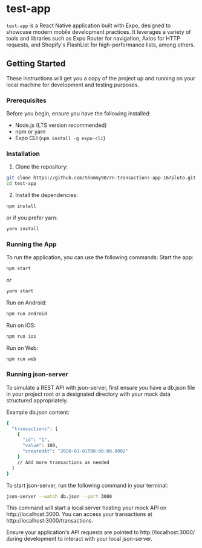 # test-app

`test-app` is a React Native application built with Expo, designed to showcase modern mobile development practices. It leverages a variety of tools and libraries such as Expo Router for navigation, Axios for HTTP requests, and Shopify's FlashList for high-performance lists, among others.

## Getting Started

These instructions will get you a copy of the project up and running on your local machine for development and testing purposes.

### Prerequisites

Before you begin, ensure you have the following installed:

- Node.js (LTS version recommended)
- npm or yarn
- Expo CLI (`npm install -g expo-cli`)

### Installation

1. Clone the repository:

```bash
git clone https://github.com/Shommy90/rn-transactions-app-167pluto.git
cd test-app
```

2. Install the dependencies:

```bash
npm install
```

or if you prefer yarn:

```bash
yarn install
```

### Running the App

To run the application, you can use the following commands:
Start the app:

```bash
npm start
```

or

```bash
yarn start
```

Run on Android:

```bash
npm run android
```

Run on iOS:

```bash
npm run ios
```

Run on Web:

```bash
npm run web
```

### Running json-server

To simulate a REST API with json-server, first ensure you have a db.json file in your project root or a designated directory with your mock data structured appropriately.

Example db.json content:

```bash
{
  "transactions": [
    {
      "id": "1",
      "value": 100,
      "createdAt": "2020-01-01T00:00:00.000Z"
    }
    // Add more transactions as needed
  ]
}
```

To start json-server, run the following command in your terminal:

```bash
json-server --watch db.json --port 3000
```

This command will start a local server hosting your mock API on http://localhost:3000. You can access your transactions at http://localhost:3000/transactions.

Ensure your application's API requests are pointed to http://localhost:3000/ during development to interact with your local json-server.
